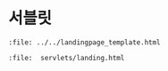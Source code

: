 # 서블릿

```{raw} html
:file: ../../landingpage_template.html
```

```{raw} html
:file:  servlets/landing.html
```